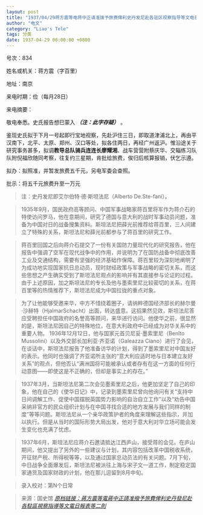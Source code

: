 ```yaml
---
layout: post
title: "1937/04/29蒋方震等电蒋中正请准拨予旅费俾利史丹发尼赴各驻区视察指导等文电日报表等二则"
author: "电文"
category: "Liao's Tele"
tags: 分类
date: 1937-04-29 00:00:00 +0800
---
```

号次：834

姓名或机关：蒋方震（字百里）

地址：南京

来电时期：俭（每月28日） 

来电摘要：

敬电奉悉。史氏报告想巳蒙入 ***（注：此字存疑）*** 。

鉴现史氏拟于下月一号起即行宝地视察，先赴沪住三日，即取道津浦北上，再由平汉南下，北平、太原、郑州、汉口等处，拟各住两日，再经广州返沪。惟沿途关于研究事务甚多，拟调**教导总队骑兵连连长廖耀湘**、战车营营附蔡庆华、交辎练习队队附倪福欣随同考察，往复约三星期，肯批给旅费，俟归后核算报销，伏乞示遵。

拟办：拟照准，并暂发旅费五千元，另电军委会查照。

批示：将五千元旅费升至一万元

>  注：史丹发尼即艾尔伯特·德·斯坦法尼（Alberto De.Ste-fani）。

> 1935年9月，国民政府高等顾问、中国军事战略家蒋百里将军作为蒋介石的特使访问罗马，他在意期间，研究了德国与意大利的战时军事动员问题，准备为中国对日的战备搜集资料。斯坦法尼把薛光前推荐给蒋百里，三人间建立了特殊的关系，斯坦法尼和薛光前都参与了蒋百里的研究工作。

> 蒋百里回国之后向蒋介石提交了一份有关国防力量现代化的研究报告，他在报告中强调了空军在现代战争中的作用，并说明为了在国防战备中彻底改善工业及交通结构，需要有坚强的经济基础作保障。蒋百里较为深刻地阐明了为成功地实现国家抗日总动员，现时财经政策与军事战略的密切关系，而这些思想之产生确实受到了斯坦法尼观点的影响并有其直接参与论证的过程。由于上述原因，加之斯坦法尼的专长及他与墨索里尼比较密切的关系，在蒋百里等的热情推荐下，斯坦法尼成为中国拉拢的重点对象。

> 为了让他能够受邀来华，中方不惜绕着圈子，请纳粹德国经济部长的赫尔曼·沙赫特（HjalmarSchacht）出面，转达盛意。这招果然见效，斯坦法尼答应受聘担任中国政府的名誉高等顾问，来华进行访问。他使华之前，很显然的是，斯坦法尼因自己的特殊地位，在意大利政府中已经成为对华关系中的重要人物。 1936年12月12日，他与国家元首贝尼妥·墨索里尼（Benlto Mussolini）以及外交部长加利亚·齐亚诺（Galeazza Ciano）进行了会见，在谈话中，斯坦法尼报告了他准备访华的计划，得到了墨索里尼对中国友好的表示。他同时也强调了齐亚诺所主张的“意大利应适时地与日本建立友好关系”的观点，但他否认“满洲国将可能被承认或者存有在这一方面的任何行动意图——即使这是不正确的，但却是事实上的存在。”

> 1937年3月，当斯坦法尼第二次会见墨索里尼之后，他更加坚定了自己的印象，他在自己的《使华日记》中，记录到墨索里尼曾向他询问有关“支持中日间调解工作、促使中国摆脱英国势力影响的自治自立工作”以及“劝告中国采纳非官方的民众组织计划与在中国寻找合适的地方发展与我们同样的制度”等等问题。斯坦法尼从一个亲华政策护者的角度来理解这些指示，并加以执行。但是从当时的国际形势大局出发，他对于意大利对华立场可能会发生变化也充满了忧虑。  

> 1937年6月，斯坦法尼应蒋介石邀请抵达江西庐山，接受蒋的会见。在庐山期间，他又提出了另外的一些建议与计划，其内容包括改革中国税收系统，开征财产税、所得税等等，以及通过国家总动员法的有关问题。7月下旬，中日战争全面爆发后，斯坦法尼被派往上海与宋子文一道工作，制定稳定国家通货及国家财政的计划，他在那儿逗留到8月中旬。

> 录入校对：第N个日常

> 来源：国史馆 [*原档链接：蔣方震等電蔣中正請准撥予旅費俾利史丹發尼赴各駐區視察指導等文電日報表等二則*](https://ahonline.drnh.gov.tw/index.php?act=Display/image/5894489In3AfZi#36l)
